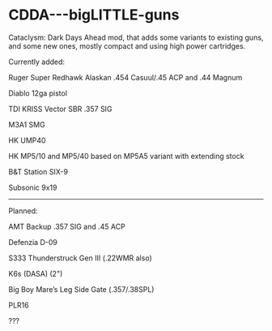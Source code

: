 # CDDA---bigLITTLE-guns
Cataclysm: Dark Days Ahead mod, that adds some variants to existing guns, and some new ones, mostly compact and using high power cartridges.

Currently added: 

Ruger Super Redhawk Alaskan .454 Casuul/.45 ACP and .44 Magnum

Diablo 12ga pistol

TDI KRISS Vector SBR .357 SIG

M3A1 SMG

HK UMP40

HK MP5/10 and MP5/40 based on MP5A5 variant with extending stock

B&T Station SIX-9 

Subsonic 9x19

-----------------------------------------------------------------------------------------------------------------------------------------------

Planned:

AMT Backup .357 SIG and .45 ACP

Defenzia D-09 

S333 Thunderstruck Gen III (.22WMR also)

K6s (DASA) (2")

Big Boy Mare’s Leg Side Gate (.357/.38SPL)

PLR16

???
